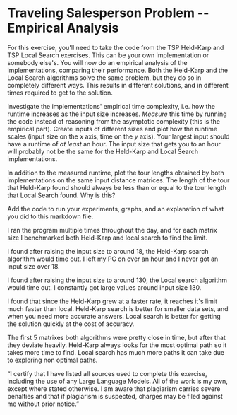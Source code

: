 # Traveling Salesperson Problem -- Empirical Analysis

For this exercise, you'll need to take the code from the TSP Held-Karp and TSP
Local Search exercises. This can be your own implementation or somebody else's.
You will now do an empirical analysis of the implementations, comparing their
performance. Both the Held-Karp and the Local Search algorithms solve the same
problem, but they do so in completely different ways. This results in different
solutions, and in different times required to get to the solution.

Investigate the implementations' empirical time complexity, i.e. how the runtime
increases as the input size increases. *Measure* this time by running the code
instead of reasoning from the asymptotic complexity (this is the empirical
part). Create inputs of different sizes and plot how the runtime scales (input
size on the $x$ axis, time on the $y$ axis). Your largest input should have a
runtime of *at least* an hour. The input size that gets you to an hour will
probably not be the same for the Held-Karp and Local Search implementations.

In addition to the measured runtime, plot the tour lengths obtained by both
implementations on the same input distance matrices. The length of the tour that
Held-Karp found should always be less than or equal to the tour length that
Local Search found. Why is this?

Add the code to run your experiments, graphs, and an explanation of what you did
to this markdown file.

I ran the program multiple times throughout the day, and for each matrix size I benchmarked both Held-Karp and local search to find the limit.

I found after raising the input size to around 18, the Held-Karp search algorithm would time out.
I left my PC on over an hour and I never got an input size over 18.

I found after raising the input size to around 130, the Local search algorithm would time out.
I constantly got large values around input size 130.

I found that since the Held-Karp grew at a faster rate, it reaches it's limit much faster than local.
Held-Karp search is better for smaller data sets, and when you need more accurate answers.
Local search is better for getting the solution quickly at the cost of accuracy.

The first 5 matrixes both algorithms were pretty close in time, but after that they deviate heavily.
Held-Karp always looks for the most optimal path so it takes more time to find.
Local search has much more paths it can take due to exploring non optimal paths.

“I certify that I have listed all sources used to complete this exercise, including the use
of any Large Language Models. All of the work is my own, except where stated
otherwise. I am aware that plagiarism carries severe penalties and that if plagiarism is
suspected, charges may be filed against me without prior notice.”
